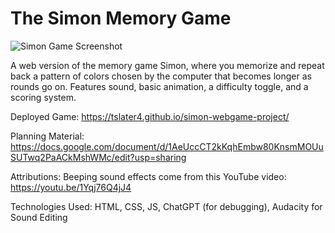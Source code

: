 # The Simon Memory Game
![Simon Game Screenshot](https://github.com/user-attachments/assets/68a1f8b2-12d5-4c4a-a02b-cfef18174d54)

A web version of the memory game Simon, where you memorize and repeat back a pattern of colors chosen by the computer that becomes longer as rounds go on. Features sound, basic animation, a difficulty toggle, and a scoring system.

Deployed Game:
https://tslater4.github.io/simon-webgame-project/

Planning Material:
https://docs.google.com/document/d/1AeUccCT2kKqhEmbw80KnsmMOUuSUTwq2PaACkMshWMc/edit?usp=sharing

Attributions:
Beeping sound effects come from this YouTube video: https://youtu.be/1Yqj76Q4jJ4

Technologies Used:
HTML,
CSS,
JS,
ChatGPT (for debugging),
Audacity for Sound Editing
